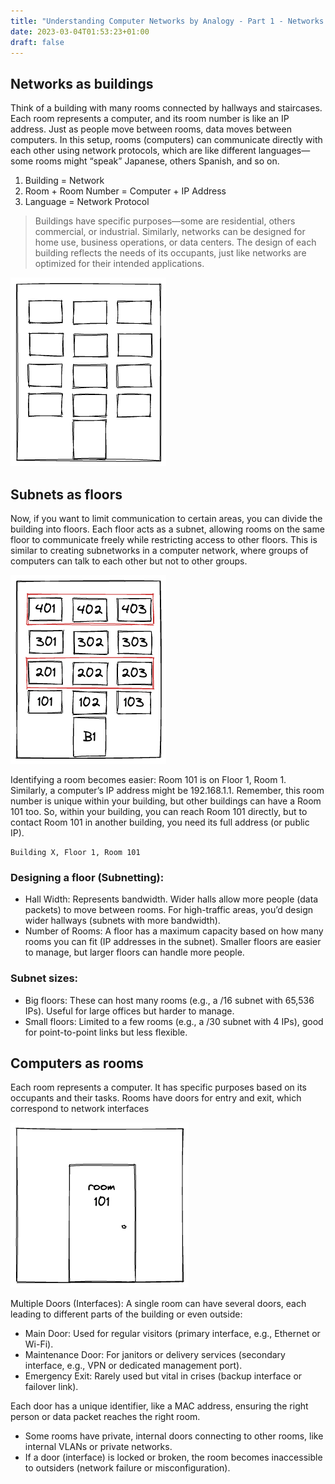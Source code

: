 ```yaml
---
title: "Understanding Computer Networks by Analogy - Part 1 - Networks and subnets"
date: 2023-03-04T01:53:23+01:00
draft: false
---
```


## Networks as buildings

Think of a building with many rooms connected by hallways and staircases. Each room represents a computer, and its room number is like an IP address. Just as people move between rooms, data moves between computers. In this setup, rooms (computers) can communicate directly with each other using network protocols, which are like different languages—some rooms might “speak” Japanese, others Spanish, and so on.

1. Building = Network
2. Room + Room Number = Computer + IP Address
3. Language = Network Protocol

> Buildings have specific purposes—some are residential, others commercial, or industrial. Similarly, networks can be designed for home use, business operations, or data centers. The design of each building reflects the needs of its occupants, just like networks are optimized for their intended applications.


![building1](/img/building1.png)


## Subnets as floors

Now, if you want to limit communication to certain areas, you can divide the building into floors. Each floor acts as a subnet, allowing rooms on the same floor to communicate freely while restricting access to other floors. This is similar to creating subnetworks in a computer network, where groups of computers can talk to each other but not to other groups.


![floor1](/img/floor1.png)

Identifying a room becomes easier: Room 101 is on Floor 1, Room 1. Similarly, a computer’s IP address might be 192.168.1.1. Remember, this room number is unique within your building, but other buildings can have a Room 101 too. So, within your building, you can reach Room 101 directly, but to contact Room 101 in another building, you need its full address (or public IP).

    Building X, Floor 1, Room 101

### Designing a floor (Subnetting):
	
* Hall Width: Represents bandwidth. Wider halls allow more people (data packets) to move between rooms. For high-traffic areas, you’d design wider hallways (subnets with more bandwidth).
* Number of Rooms: A floor has a maximum capacity based on how many rooms you can fit (IP addresses in the subnet). Smaller floors are easier to manage, but larger floors can handle more people.

### Subnet sizes:

* Big floors: These can host many rooms (e.g., a /16 subnet with 65,536 IPs). Useful for large offices but harder to manage.
* Small floors: Limited to a few rooms (e.g., a /30 subnet with 4 IPs), good for point-to-point links but less flexible.


## Computers as rooms

Each room represents a computer. It has specific purposes based on its occupants and their tasks. Rooms have doors for entry and exit, which correspond to network interfaces

![room1](/img/room1.png)

Multiple Doors (Interfaces):
A single room can have several doors, each leading to different parts of the building or even outside:

* Main Door: Used for regular visitors (primary interface, e.g., Ethernet or Wi-Fi).
* Maintenance Door: For janitors or delivery services (secondary interface, e.g., VPN or dedicated management port).
* Emergency Exit: Rarely used but vital in crises (backup interface or failover link).

Each door has a unique identifier, like a MAC address, ensuring the right person or data packet reaches the right room.

* Some rooms have private, internal doors connecting to other rooms, like internal VLANs or private networks.
* If a door (interface) is locked or broken, the room becomes inaccessible to outsiders (network failure or misconfiguration).
